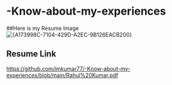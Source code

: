 # -Know-about-my-experiences

##Here is my Resume Image
![{A173998C-7104-429D-A2EC-9B126EACB200}](https://github.com/user-attachments/assets/5cedc070-bee6-4a30-9d1b-da28ba36eb66)

## Resume Link

https://github.com/imkumar77/-Know-about-my-experiences/blob/main/Rahul%20Kumar.pdf
